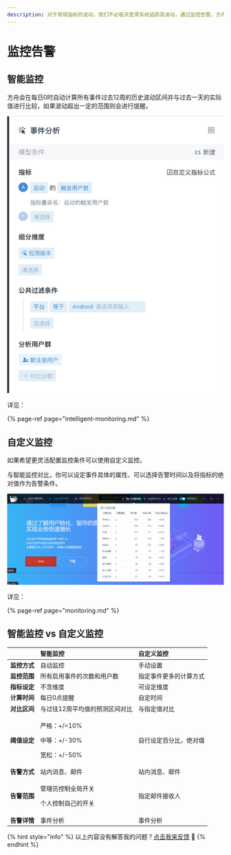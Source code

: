 ```yaml
---
description: 对于常规指标的波动，我们不必每天登录系统追踪其波动，通过监控告警，方舟会在指标波动达到一定范围时通过平台内的消息通知、电子邮件等方式第一时间进行提醒。
---
```


# 监控告警

## 智能监控

方舟会在每日0时自动计算所有事件过去12周的历史波动区间并与过去一天的实际值进行比较，如果波动超出一定的范围则会进行提醒。

![&#x667A;&#x80FD;&#x544A;&#x8B66; - &#x67E5;&#x770B;&#x544A;&#x8B66;&#x8BE6;&#x60C5;](../../../.gitbook/assets/image%20%28265%29.png)

详见：

{% page-ref page="intelligent-monitoring.md" %}

## 自定义监控

如果希望更灵活配置监控条件可以使用自定义监控。

与智能监控对比，你可以设定事件具体的属性、可以选择告警时间以及将指标的绝对值作为告警条件。

![](../../../.gitbook/assets/image%20%2895%29.png)

详见：

{% page-ref page="monitoring.md" %}

## 智能监控 vs 自定义监控

<table>
  <thead>
    <tr>
      <th style="text-align:left"></th>
      <th style="text-align:left">&#x667A;&#x80FD;&#x76D1;&#x63A7;</th>
      <th style="text-align:left">&#x81EA;&#x5B9A;&#x4E49;&#x76D1;&#x63A7;</th>
    </tr>
  </thead>
  <tbody>
    <tr>
      <td style="text-align:left"><b>&#x76D1;&#x63A7;&#x65B9;&#x5F0F;</b>
      </td>
      <td style="text-align:left">&#x81EA;&#x52A8;&#x76D1;&#x63A7;</td>
      <td style="text-align:left">&#x624B;&#x52A8;&#x8BBE;&#x7F6E;</td>
    </tr>
    <tr>
      <td style="text-align:left"><b>&#x76D1;&#x63A7;&#x8303;&#x56F4;</b>
      </td>
      <td style="text-align:left">&#x6240;&#x6709;&#x542F;&#x7528;&#x4E8B;&#x4EF6;&#x7684;&#x6B21;&#x6570;&#x548C;&#x7528;&#x6237;&#x6570;</td>
      <td
      style="text-align:left">&#x6307;&#x5B9A;&#x4E8B;&#x4EF6;&#x66F4;&#x591A;&#x7684;&#x8BA1;&#x7B97;&#x65B9;&#x5F0F;</td>
    </tr>
    <tr>
      <td style="text-align:left"><b>&#x6307;&#x6807;&#x8BBE;&#x5B9A;</b>
      </td>
      <td style="text-align:left">&#x4E0D;&#x542B;&#x7EF4;&#x5EA6;</td>
      <td style="text-align:left">&#x53EF;&#x8BBE;&#x5B9A;&#x7EF4;&#x5EA6;</td>
    </tr>
    <tr>
      <td style="text-align:left"><b>&#x8BA1;&#x7B97;&#x65F6;&#x95F4;</b>
      </td>
      <td style="text-align:left">&#x6BCF;&#x65E5;0&#x70B9;&#x63D0;&#x9192;</td>
      <td style="text-align:left">&#x81EA;&#x5B9A;&#x65F6;&#x95F4;</td>
    </tr>
    <tr>
      <td style="text-align:left"><b>&#x5BF9;&#x6BD4;&#x533A;&#x95F4;</b>
      </td>
      <td style="text-align:left">&#x4E0E;&#x8FC7;&#x5F80;12&#x5468;&#x5E73;&#x5747;&#x503C;&#x7684;&#x9884;&#x6D4B;&#x533A;&#x95F4;&#x5BF9;&#x6BD4;</td>
      <td
      style="text-align:left">&#x4E0E;&#x6307;&#x5B9A;&#x503C;&#x5BF9;&#x6BD4;</td>
    </tr>
    <tr>
      <td style="text-align:left"><b>&#x9608;&#x503C;&#x8BBE;&#x5B9A;</b>
      </td>
      <td style="text-align:left">
        <p>&#x4E25;&#x683C;&#xFF1A;+/=10%</p>
        <p>&#x4E2D;&#x7B49;&#xFF1A;+/-30%</p>
        <p>&#x5BBD;&#x677E;&#xFF1A;+/-50%</p>
      </td>
      <td style="text-align:left">&#x81EA;&#x884C;&#x8BBE;&#x5B9A;&#x767E;&#x5206;&#x6BD4;&#xFF0C;&#x7EDD;&#x5BF9;&#x503C;</td>
    </tr>
    <tr>
      <td style="text-align:left"><b>&#x544A;&#x8B66;&#x65B9;&#x5F0F;</b>
      </td>
      <td style="text-align:left">&#x7AD9;&#x5185;&#x6D88;&#x606F;&#x3001;&#x90AE;&#x4EF6;</td>
      <td style="text-align:left">&#x7AD9;&#x5185;&#x6D88;&#x606F;&#x3001;&#x90AE;&#x4EF6;</td>
    </tr>
    <tr>
      <td style="text-align:left"><b>&#x544A;&#x8B66;&#x8303;&#x56F4;</b>
      </td>
      <td style="text-align:left">
        <p>&#x7BA1;&#x7406;&#x5458;&#x63A7;&#x5236;&#x5168;&#x5C40;&#x5F00;&#x5173;</p>
        <p>&#x4E2A;&#x4EBA;&#x63A7;&#x5236;&#x81EA;&#x5DF1;&#x7684;&#x5F00;&#x5173;</p>
      </td>
      <td style="text-align:left">&#x6307;&#x5B9A;&#x90AE;&#x4EF6;&#x63A5;&#x6536;&#x4EBA;</td>
    </tr>
    <tr>
      <td style="text-align:left"><b>&#x544A;&#x8B66;&#x8BE6;&#x60C5;</b>
      </td>
      <td style="text-align:left">&#x4E8B;&#x4EF6;&#x5206;&#x6790;</td>
      <td style="text-align:left">&#x4E8B;&#x4EF6;&#x5206;&#x6790;</td>
    </tr>
  </tbody>
</table>

{% hint style="info" %}
以上内容没有解答我的问题？[点击我来反馈](https://support.qq.com/products/118522/) 🚀
{% endhint %}

